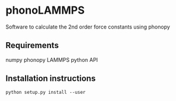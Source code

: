 
phonoLAMMPS
===========
Software to calculate the 2nd order force constants using phonopy

Requirements
------------
numpy
phonopy
LAMMPS python API

Installation instructions
--------------------------

```
python setup.py install --user
```

